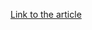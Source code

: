 [Link to the article](https://news.sophos.com/en-us/2021/05/18/the-active-adversary-playbook-2021/)
